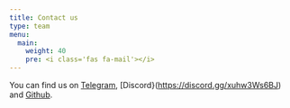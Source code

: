 ```yaml
---
title: Contact us
type: team
menu:
  main:
    weight: 40
    pre: <i class='fas fa-mail'></i>
---
```


<!-- Basic page header is handled by a layout! -->

You can find us on [Telegram](https://t.me/+StQpEWyhnb96Y88p), [Discord}(https://discord.gg/xuhw3Ws6BJ) and [Github](https://github.com/badgeteam).
